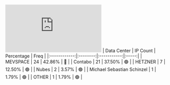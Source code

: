 ![Diagramm](https://github.com/111STAVR111/props/blob/main/Story/Decentralization/1/README.md)
| Data Center | IP Count | Percentage | Freq |
|:------------:|:--------:|:-----------:|:-----:|
| MEVSPACE | 24 | 42.86% | 🔴 |
| Contabo | 21 | 37.50% | 🟢 |
| HETZNER | 7 | 12.50% | 🟢 |
| Nubes | 2 | 3.57% | 🟢 |
| Michael Sebastian Schinzel | 1 | 1.79% | 🟢 |
| OTHER | 1 | 1.79% | 🟢 |